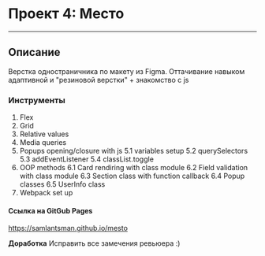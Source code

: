 # Проект 4: Место 
_________________________________

## Описание 
Верстка одностраничника по макету из Figma. Оттачивание навыком адаптивной и "резиновой верстки" + знакомство с js

### Инструменты 
1. Flex 
2. Grid 
3. Relative values 
4. Media queries 
5. Popups opening/closure with js 
5.1 variables setup 
5.2 querySelectors 
5.3 addEventListener 
5.4 classList.toggle
6. OOP methods 
6.1 Card rendiring with class module
6.2 Field validation with class module
6.3 Section class with function callback
6.4 Popup classes
6.5 UserInfo class
7. Webpack set up


#### Ссылка на GitGub Pages 
https://samlantsman.github.io/mesto

**Доработка** 
Исправить все замечения ревьюера :) 